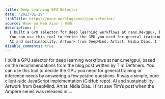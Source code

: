 ```yaml
---
title: Deep Learning GPU Selector
date: '2023-01-29'
linkTitle: https://nanx.me/blog/post/gpu-selector/
source: Home on Nan Xiao | 肖楠
description: |-
  I built a GPU selector for deep learning workflows at nanx.me/gpu/, based on the recommendations from the blog post written by Tim Dettmers.
  You can use this tool to decide the GPU you need for general training or inference needs by answering a few yes/no questions. It was a simple, pure client-side JavaScript implementation (GitHub repo).
  AI and sustainability. Artwork from DeepMind. Artist: Nidia Dias. I first saw Tim’s post when the Ampere series was released in ...
disable_comments: true
---
```

I built a GPU selector for deep learning workflows at nanx.me/gpu/, based on the recommendations from the blog post written by Tim Dettmers.
You can use this tool to decide the GPU you need for general training or inference needs by answering a few yes/no questions. It was a simple, pure client-side JavaScript implementation (GitHub repo).
AI and sustainability. Artwork from DeepMind. Artist: Nidia Dias. I first saw Tim’s post when the Ampere series was released in ...
